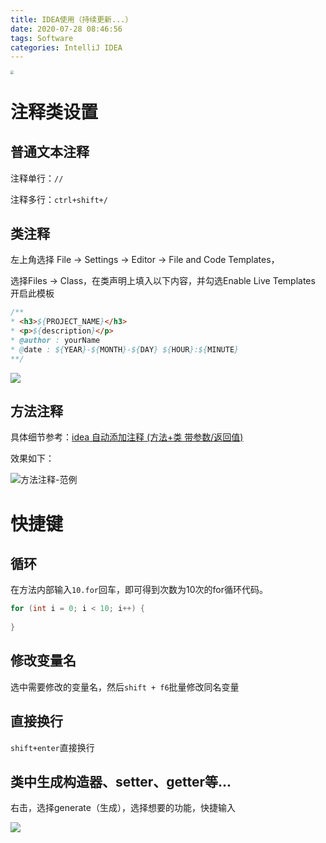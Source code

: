 ```yaml
---
title: IDEA使用（持续更新...）
date: 2020-07-28 08:46:56
tags: Software
categories: IntelliJ IDEA
---
```


<img src="https://cdn.jsdelivr.net/gh/YuanbaoQiang/PicGoBed/img/20200728090806.png" style="zoom: 33%;" />

<!--more-->

# 注释类设置

## 普通文本注释

注释单行：`//` 

注释多行：`ctrl+shift+/`

## 类注释

左上角选择 File -> Settings -> Editor -> File and Code Templates，

选择Files -> Class，在类声明上填入以下内容，并勾选Enable Live Templates 开启此模板

```java
/**
* <h3>${PROJECT_NAME}</h3>
* <p>${description}</p>
* @author : yourName
* @date : ${YEAR}-${MONTH}-${DAY} ${HOUR}:${MINUTE}
**/
```

![](https://cdn.jsdelivr.net/gh/YuanbaoQiang/PicGoBed/img/20200728090002.png)



## 方法注释

具体细节参考：[idea 自动添加注释 (方法+类 带参数/返回值)](https://www.cnblogs.com/nvsky/p/11199841.html)

效果如下：

![方法注释-范例](https://cdn.jsdelivr.net/gh/YuanbaoQiang/PicGoBed/img/20200728090512.png)

# 快捷键

## 循环

在方法内部输入`10.for`回车，即可得到次数为10次的for循环代码。

```java
for (int i = 0; i < 10; i++) {
    
}
```

## 修改变量名

选中需要修改的变量名，然后`shift + f6`批量修改同名变量

## 直接换行

`shift+enter`直接换行



## 类中生成构造器、setter、getter等...

右击，选择generate（生成），选择想要的功能，快捷输入

![](https://cdn.jsdelivr.net/gh/YuanbaoQiang/PicGoBed/img/20200728085239.png)